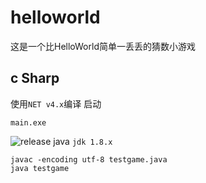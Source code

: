 # helloworld
这是一个比HelloWorld简单一丢丢的猜数小游戏
## c Sharp
使用`NET v4.x`编译
启动 
``` SH
main.exe

```
![release](https://01.cdn.mcxhz.cn/release/game/)
java
`jdk 1.8.x`
```
javac -encoding utf-8 testgame.java
java testgame

```
